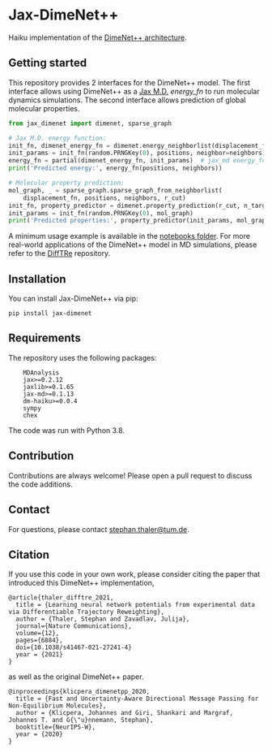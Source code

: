 # Jax-DimeNet++

Haiku implementation of the [DimeNet++ architecture](https://github.com/gasteigerjo/dimenet).

## Getting started
This repository provides 2 interfaces for the DimeNet++ model. The first
interface allows using DimeNet++ as a
[Jax M.D.](https://github.com/google/jax-md) *energy_fn* to run molecular
dynamics simulations. The second interface allows prediction of global molecular
properties.

```python
from jax_dimenet import dimenet, sparse_graph

# Jax M.D. energy function:
init_fn, dimenet_energy_fn = dimenet.energy_neighborlist(displacement_fn, r_cut)
init_params = init_fn(random.PRNGKey(0), positions, neighbor=neighbors)
energy_fn = partial(dimenet_energy_fn, init_params)  # jax_md energy_fn interface
print('Predicted energy:', energy_fn(positions, neighbors))

# Molecular property prediction:
mol_graph, _ = sparse_graph.sparse_graph_from_neighborlist(
    displacement_fn, positions, neighbors, r_cut)
init_fn, property_predictor = dimenet.property_prediction(r_cut, n_targets=5)
init_params = init_fn(random.PRNGKey(0), mol_graph)
print('Predicted properties:', property_predictor(init_params, mol_graph))
```

A minimum usage example is available in the [notebooks folder](notebooks/usage_example.ipynb). For 
more real-world applications of the DimeNet++ model in MD simulations, please
refer to the [DiffTRe](https://github.com/tummfm/difftre) repository.

## Installation
You can install Jax-DimeNet++ via pip:
```
pip install jax-dimenet
```

## Requirements
The repository uses the following packages:
```
    MDAnalysis
    jax>=0.2.12
    jaxlib>=0.1.65
    jax-md>=0.1.13
    dm-haiku>=0.0.4
    sympy
    chex
```
The code was run with Python 3.8.

## Contribution
Contributions are always welcome! Please open a pull request to discuss the code
additions.

## Contact
For questions, please contact stephan.thaler@tum.de.

## Citation
If you use this code in your own work, please consider citing the paper that
introduced this DimeNet++ implementation,
```text
@article{thaler_difftre_2021,
  title = {Learning neural network potentials from experimental data via Differentiable Trajectory Reweighting},
  author = {Thaler, Stephan and Zavadlav, Julija},
  journal={Nature Communications},
  volume={12},
  pages={6884},
  doi={10.1038/s41467-021-27241-4}
  year = {2021}
}
```
as well as the original DimeNet++ paper.
```text
@inproceedings{klicpera_dimenetpp_2020,
  title = {Fast and Uncertainty-Aware Directional Message Passing for Non-Equilibrium Molecules},
  author = {Klicpera, Johannes and Giri, Shankari and Margraf, Johannes T. and G{\"u}nnemann, Stephan},
  booktitle={NeurIPS-W},
  year = {2020}
}
```